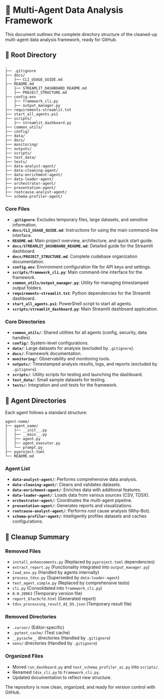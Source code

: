 # 🤖 Multi-Agent Data Analysis Framework

This document outlines the complete directory structure of the cleaned-up multi-agent data analysis framework, ready for GitHub.

## 📁 Root Directory

```
.
├── .gitignore
├── docs/
│   ├── CLI_USAGE_GUIDE.md
├── README.md
│   ├── STREAMLIT_DASHBOARD_README.md
│   ├── PROJECT_STRUCTURE.md
├── config.env
│   ├── framework_cli.py
│   ├── output_manager.py
├── requirements-streamlit.txt
├── start_all_agents.ps1
├── scripts/
│   ├── streamlit_dashboard.py
├── common_utils/
├── config/
├── data/
├── docs/
├── monitoring/
├── outputs/
├── scripts/
├── test_data/
├── tests/
├── data-analyst-agent/
├── data-cleaning-agent/
├── data-enrichment-agent/
├── data-loader-agent/
├── orchestrator-agent/
├── presentation-agent/
├── rootcause-analyst-agent/
└── schema-profiler-agent/
```

### **Core Files**
- **`.gitignore`**: Excludes temporary files, large datasets, and sensitive information.
- **`docs/CLI_USAGE_GUIDE.md`**: Instructions for using the main command-line interface.
- **`README.md`**: Main project overview, architecture, and quick start guide.
- **`docs/STREAMLIT_DASHBOARD_README.md`**: Detailed guide for the Streamlit dashboard.
- **`docs/PROJECT_STRUCTURE.md`**: Complete codebase organization documentation.
- **`config.env`**: Environment configuration file for API keys and settings.
- **`scripts/framework_cli.py`**: Main command-line interface for the framework.
- **`common_utils/output_manager.py`**: Utility for managing timestamped output folders.
- **`requirements-streamlit.txt`**: Python dependencies for the Streamlit dashboard.
- **`start_all_agents.ps1`**: PowerShell script to start all agents.
- **`scripts/streamlit_dashboard.py`**: Main Streamlit dashboard application.

### **Core Directories**
- **`common_utils/`**: Shared utilities for all agents (config, security, data handles).
- **`config/`**: System-level configurations.
- **`data/`**: Large datasets for analysis (excluded by `.gitignore`).
- **`docs/`**: Framework documentation.
- **`monitoring/`**: Observability and monitoring tools.
- **`outputs/`**: Timestamped analysis results, logs, and reports (excluded by `.gitignore`).
- **`scripts/`**: Utility scripts for testing and launching the dashboard.
- **`test_data/`**: Small sample datasets for testing.
- **`tests/`**: Integration and unit tests for the framework.

## 🤖 Agent Directories

Each agent follows a standard structure:

```
agent-name/
├── agent_name/
│   ├── __init__.py
│   ├── __main__.py
│   ├── agent.py
│   ├── agent_executor.py
│   └── prompt.py
├── pyproject.toml
└── README.md
```

### **Agent List**
- **`data-analyst-agent/`**: Performs comprehensive data analysis.
- **`data-cleaning-agent/`**: Cleans and validates datasets.
- **`data-enrichment-agent/`**: Enriches data with additional features.
- **`data-loader-agent/`**: Loads data from various sources (CSV, TDSX).
- **`orchestrator-agent/`**: Coordinates the multi-agent pipeline.
- **`presentation-agent/`**: Generates reports and visualizations.
- **`rootcause-analyst-agent/`**: Performs root cause analysis (Why-Bot).
- **`schema-profiler-agent/`**: Intelligently profiles datasets and caches configurations.

## 🧹 Cleanup Summary

### **Removed Files**
- `install_enhancements.py` (Replaced by `pyproject.toml` dependencies)
- `extract_report.py` (Functionality integrated into `output_manager.py`)
- `load_env.py` (Handled by agents internally)
- `process_tdsx.py` (Superseded by `data-loader-agent`)
- `test_agent_simple.py` (Replaced by comprehensive tests)
- `cli.py` (Consolidated into `framework_cli.py`)
- `0.0.20063` (Temporary version file)
- `report_67ac9cfd.html` (Generated report)
- `tdsx_processing_result_AI_DS.json` (Temporary result file)

### **Removed Directories**
- `.cursor/` (Editor-specific)
- `.pytest_cache/` (Test cache)
- `__pycache__` directories (Handled by `.gitignore`)
- `venv/` directories (Handled by `.gitignore`)

### **Organized Files**
- Moved `run_dashboard.py` and `test_schema_profiler_ai.py` into `scripts/`.
- Renamed `tdsx_cli.py` to `framework_cli.py`.
- Updated documentation to reflect new structure.

The repository is now clean, organized, and ready for version control with GitHub. 